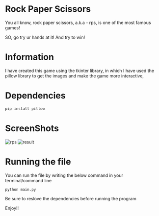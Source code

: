 # Rock Paper Scissors

You all know, rock paper scissors, a.k.a - rps, is one of the most famous games!

SO, go try ur hands at it! And try to win!


# Information
I have created this game using the tkinter library, in which I have used the pillow library to get the images and make the game more interactive,

# Dependencies
```bash
pip install pillow
```

# ScreenShots
![rps](https://camo.githubusercontent.com/d3567b6dfa2f2a8f587a10b643a4b6ca15a846a7c1ccbc0feaba3c4d5924fba6/68747470733a2f2f63646e2e646973636f72646170702e636f6d2f6174746163686d656e74732f3835373437393130333032343230313734302f3839373034313534343734383631373734382f756e6b6e6f776e2e706e67)
![result](https://camo.githubusercontent.com/521f53afca7f819d8b7be6f8f3b753cdfe44ac01307f5b7580932f2658c0d929/68747470733a2f2f63646e2e646973636f72646170702e636f6d2f6174746163686d656e74732f3838343635313436343030303134373437362f3839373437343233343233323735303039302f756e6b6e6f776e2e706e67)


# Running the file
You can run the file by writing the below command in your terminal/command line
```bash
python main.py
```
Be sure to reslove the dependencies before running the program

Enjoy!!

